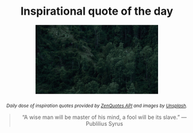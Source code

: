 
<div align="center">

# Inspirational quote of the day

<img src="./data/photo.jpeg" alt="Beautiful nature photo" width="320" height="180">

<sub><i>Daily dose of inspiration quotes provided by [ZenQuotes API](https://zenquotes.io/) and images by [Unsplash](https://unsplash.com/).</i></sub>


<blockquote>&ldquo;A wise man will be master of his mind, a fool will be its slave.&rdquo; &mdash; <footer>Publilius Syrus</footer></blockquote>

</div>

